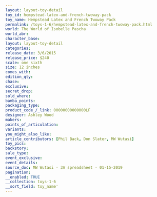 ```yaml
---
layout: layout-toy-detail 
toy_id: hempstead-latex-and-french-twoway-pack
toy_name: Hempstead Latex and French Twoway Pack
permalink: /toys-1-6/hempstead-latex-and-french-twoway-pack.html
world: The World of Isobelle Pascha
world_abr: 
character_base: 
layout: layout-toy-detail
categories: 
release_date: 3/6/2015
release_price: $240 
scale: one sixth
size: 12 inches
comes_with: 
edition_qty: 
chase: 
exclusive: 
secret_drop: 
sold_where: 
bamba_points: 
packaging_type: 
product_code_/_link: 00000000000000LF
designer: Ashley Wood
makers: 
points_of_articulation: 
variants: 
you_might_also_like: 
article_contributors: [Phil Back, Don Slater, MW Wutasi]
toy_pics: 
backstory: 
sale_type: 
event_exclusive: 
event_details: 
source_doc: MW Wutasi - 3A spreadsheet - 01-15-2019
pagination: 
__enabled: TRUE
__collection: toys-1-6
__sort_field: toy_name'
---
```

